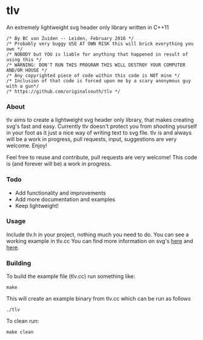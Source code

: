 # tlv
An extremely lightweight svg header only library written in C++11
```
/* By BC van Zuiden -- Leiden, February 2016 */
/* Probably very buggy USE AT OWN RISK this will brick everything you own */
/* NOBODY but YOU is liable for anything that happened in result of using this */
/* WARNING: DON'T RUN THIS PROGRAM THIS WILL DESTROY YOUR COMPUTER AND/OR HOUSE */
/* Any copyrighted piece of code within this code is NOT mine */
/* Inclusion of that code is forced upon me by a scary anonymous guy with a gun*/
/* https://github.com/originalsouth/tlv */
```
### About
tlv aims to create a lightweight svg header only library, that makes creating svg's fast and easy. 
Currently tlv doesn't protect you from shooting yourself in your foot as it just a nice way of writing text to svg file.
tlv is and always will be a work in progress, pull requests, input, suggestions are very welcome.
Enjoy!

Feel free to reuse and contribute, pull requests are very welcome!
This code is (and forever will be) a work in progress.

### Todo
* Add functionality and improvements
* Add more documentation and examples
* Keep lightweight!

### Usage
Include tlv.h in your project, nothing much you need to do.
You can see a working example in tlv.cc
You can find more information on svg's [here](https://www.w3.org/Graphics/SVG/IG/resources/svgprimer.html) and [here](https://commons.wikimedia.org/wiki/SVG_examples).

### Building
To build the example file (tlv.cc) run something like:
```
make
```
This will create an example binary from tlv.cc which can be run as follows
```
./tlv
```
To clean run:
```
make clean
```
